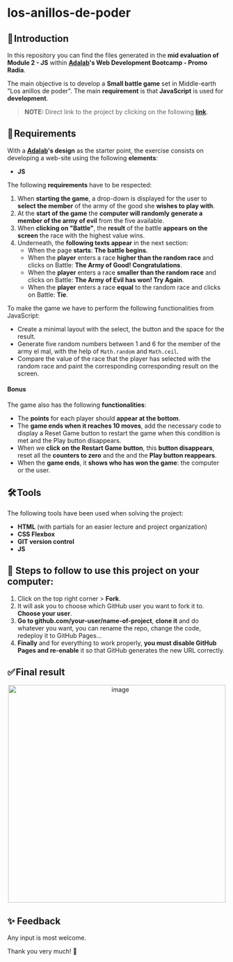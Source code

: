 # los-anillos-de-poder

## 🚀 Introduction

In this repository you can find the files generated in the **mid evaluation of Module 2 - JS** within **[Adalab](https://adalab.es/)'s Web Development Bootcamp - Promo Radia**.

The main objective is to develop a **Small battle game** set in Middle-earth "Los anillos de poder". The main **requirement** is that **JavaScript** is used for **development**.

> **NOTE:** Direct link to the project by clicking on the following **[link](https://marocena26.github.io/los-anillos-de-poder/)**.

## 📝 Requirements

With a **[Adalab](https://adalab.es/)'s design** as the starter point, the exercise consists on developing a web-site using the following **elements**:

- **JS**

The following **requirements** have to be respected:

1. When **starting the game**, a drop-down is displayed for the user to **select the member** of the army of the good she **wishes to play with**.
2. At the **start of the game** the **computer will randomly generate a member of the army of evil** from the five available.
3. When **clicking on "Battle"**, the **result** of the battle **appears on the screen** the race with the highest value wins.
4. Underneath, the **following texts appear** in the next section:
    - When the page **starts**: **The battle begins**.
    - When the **player** enters a race **higher than the random race** and clicks on Battle: **The Army of Good! Congratulations**.
    - When the **player** enters a race **smaller than the random race** and clicks on Battle: **The Army of Evil has won! Try Again**.
    - When the **player** enters a race **equal** to the random race and clicks on Battle: **Tie**.

To make the game we have to perform the following functionalities from JavaScript:
- Create a minimal layout with the select, the button and the space for the result.
- Generate five random numbers between 1 and 6 for the member of the army el mal, with the help of `Math.random` and `Math.ceil`. 
- Compare the value of the race that the player has selected with the random race and paint the corresponding corresponding result on the screen.

#### Bonus

The game also has the following **functionalities**:
- The **points** for each player should **appear at the bottom**. 
- The **game ends when it reaches 10 moves**, add the necessary code to display a Reset Game button to restart the game when this condition is met and the Play button disappears.
- When we **click on the Restart Game button**, this **button disappears**, reset all the **counters to zero** and the and the **Play button reappears**.
- When the **game ends**, it **shows who has won the game**: the computer or the user.

## 🛠️ Tools

The following tools have been used when solving the project:

- **HTML** (with partials for an easier lecture and project organization)
- **CSS Flexbox**
- **GIT version control**
- **JS**

## 💾 Steps to follow to use this project on your computer:

1. Click on the top right corner > **Fork**.
2. It will ask you to choose which GitHub user you want to fork it to. **Choose your user**.
3. **Go to github.com/your-user/name-of-project**, **clone it** and do whatever you want, you can rename the repo, change the code, redeploy it to GitHub Pages...
4. **Finally** and for everything to work properly, **you must disable GitHub Pages and re-enable** it so that GitHub generates the new URL correctly.


## ✅ Final result
<div id="header" align="center">
<img width="500" alt="image" src="https://user-images.githubusercontent.com/113302094/211371625-88194e0b-125b-4cd2-ad7b-2a8d0db42ad1.png">
</div>


## ✨ Feedback 

Any input is most welcome.

Thank you very much! 🤗
